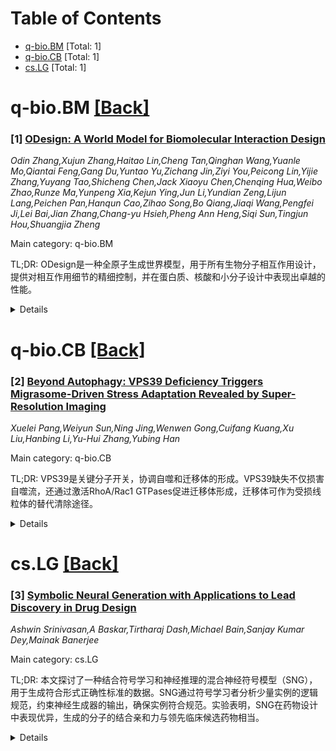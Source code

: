 <div id=toc></div>

# Table of Contents

- [q-bio.BM](#q-bio.BM) [Total: 1]
- [q-bio.CB](#q-bio.CB) [Total: 1]
- [cs.LG](#cs.LG) [Total: 1]


<div id='q-bio.BM'></div>

# q-bio.BM [[Back]](#toc)

### [1] [ODesign: A World Model for Biomolecular Interaction Design](https://arxiv.org/abs/2510.22304)
*Odin Zhang,Xujun Zhang,Haitao Lin,Cheng Tan,Qinghan Wang,Yuanle Mo,Qiantai Feng,Gang Du,Yuntao Yu,Zichang Jin,Ziyi You,Peicong Lin,Yijie Zhang,Yuyang Tao,Shicheng Chen,Jack Xiaoyu Chen,Chenqing Hua,Weibo Zhao,Runze Ma,Yunpeng Xia,Kejun Ying,Jun Li,Yundian Zeng,Lijun Lang,Peichen Pan,Hanqun Cao,Zihao Song,Bo Qiang,Jiaqi Wang,Pengfei Ji,Lei Bai,Jian Zhang,Chang-yu Hsieh,Pheng Ann Heng,Siqi Sun,Tingjun Hou,Shuangjia Zheng*

Main category: q-bio.BM

TL;DR: ODesign是一种全原子生成世界模型，用于所有生物分子相互作用设计，提供对相互作用细节的精细控制，并在蛋白质、核酸和小分子设计中表现出卓越的性能。


<details>
  <summary>Details</summary>
Motivation: 生物分子相互作用是几乎所有生物过程的基础，但目前大多数生成AI模型局限于特定分子类型，缺乏对相互作用细节的精细控制。

Method: 提出了ODesign，一种全原子生成世界模型，能够指定任意靶标上的表位并生成多样化的结合伴侣。

Result: 在蛋白质模态的多个基准测试中表现出优于特定模态基线的可控性和性能，并能扩展到核酸和小分子设计。

Conclusion: ODesign通过统一多模态生物分子相互作用，实现了通用分子世界模型的目标，为可编程设计提供了可能。

Abstract: Biomolecular interactions underpin almost all biological processes, and their
rational design is central to programming new biological functions. Generative
AI models have emerged as powerful tools for molecular design, yet most remain
specialized for individual molecular types and lack fine-grained control over
interaction details. Here we present ODesign, an all-atom generative world
model for all-to-all biomolecular interaction design. ODesign allows scientists
to specify epitopes on arbitrary targets and generate diverse classes of
binding partners with fine-grained control. Across entity-, token-, and
atom-level benchmarks in the protein modality, ODesign demonstrates superior
controllability and performance to modality-specific baselines. Extending
beyond proteins, it generalizes to nucleic acid and small-molecule design,
enabling interaction types such as protein-binding RNA/DNA and RNA/DNA-binding
ligands that were previously inaccessible. By unifying multimodal biomolecular
interactions within a single generative framework, ODesign moves toward a
general-purpose molecular world model capable of programmable design. ODesign
is available at https://odesign.lglab.ac.cn ,

</details>


<div id='q-bio.CB'></div>

# q-bio.CB [[Back]](#toc)

### [2] [Beyond Autophagy: VPS39 Deficiency Triggers Migrasome-Driven Stress Adaptation Revealed by Super-Resolution Imaging](https://arxiv.org/abs/2510.22179)
*Xuelei Pang,Weiyun Sun,Ning Jing,Wenwen Gong,Cuifang Kuang,Xu Liu,Hanbing Li,Yu-Hui Zhang,Yubing Han*

Main category: q-bio.CB

TL;DR: VPS39是关键分子开关，协调自噬和迁移体的形成。VPS39缺失不仅损害自噬流，还通过激活RhoA/Rac1 GTPases促进迁移体形成，迁移体可作为受损线粒体的替代清除途径。


<details>
  <summary>Details</summary>
Motivation: 探索自噬与迁移体之间的补偿性关系及其分子机制。

Method: 通过基因敲除VPS39，结合超分辨显微镜观察迁移体功能。

Result: 发现VPS39是调节自噬与迁移体形成的分子开关，迁移体在自噬受损时清除受损线粒体。

Conclusion: 研究揭示了自噬-迁移体轴的存在，为神经退行性疾病治疗提供新策略。

Abstract: Autophagy and migrasome formation constitute critical cellular mechanisms for
maintaining cellular homeostasis, however, their potential compensatory
interplay remains poorly understood. In this study, we identify VPS39, a core
component of the HOPS complex, as a molecular switch coordinating these
processes. Genetic ablation of VPS39 not only impairs autophagic flux but also
triggers cell migration through RhoA/Rac1 GTPases upregulation, consequently
facilitating migrasome formation. Using super-resolution microscopy, we further
demonstrate that migrasomes serve as an alternative disposal route for damaged
mitochondria during VPS39-induced autophagy impairment, revealing a novel
stress adaptation mechanism. Our work establishes a previously unrecognized
autophagy-migrasome axis and provides direct visual evidence of organelle
quality control via migrasomal extrusion. These findings position
VPS39-regulated pathway switching as a potential therapeutic strategy for
neurodegenerative diseases characterized by autophagy dysfunction.

</details>


<div id='cs.LG'></div>

# cs.LG [[Back]](#toc)

### [3] [Symbolic Neural Generation with Applications to Lead Discovery in Drug Design](https://arxiv.org/abs/2510.23379)
*Ashwin Srinivasan,A Baskar,Tirtharaj Dash,Michael Bain,Sanjay Kumar Dey,Mainak Banerjee*

Main category: cs.LG

TL;DR: 本文探讨了一种结合符号学习和神经推理的混合神经符号模型（SNG），用于生成符合形式正确性标准的数据。SNG通过符号学习者分析少量实例的逻辑规范，约束神经生成器的输出，确保实例符合规范。实验表明，SNG在药物设计中表现优异，生成的分子的结合亲和力与领先临床候选药物相当。


<details>
  <summary>Details</summary>
Motivation: 研究动机在于探索一种结合符号和神经方法的混合模型，以解决传统方法在生成符合形式正确性数据时的局限性，尤其是在数据量较少的场景下。

Method: 方法包括使用符号学习者分析逻辑规范，并将其作为约束条件输入神经生成器，生成符合规范的实例。此外，还引入了基于部分有序集的语义和概率扩展。

Result: 在药物设计实验中，SNG在基准问题和探索性问题中均表现出色，生成的分子的结合亲和力与领先临床候选药物相当，且专家认为符号规范可用作初步筛选工具。

Conclusion: 结论是SNG结合了符号和神经方法的优点，能够有效生成符合形式正确性标准的数据，尤其在数据稀疏和探索性问题中表现优异。

Abstract: We investigate a relatively underexplored class of hybrid neurosymbolic
models integrating symbolic learning with neural reasoning to construct data
generators meeting formal correctness criteria. In \textit{Symbolic Neural
Generators} (SNGs), symbolic learners examine logical specifications of
feasible data from a small set of instances -- sometimes just one. Each
specification in turn constrains the conditional information supplied to a
neural-based generator, which rejects any instance violating the symbolic
specification. Like other neurosymbolic approaches, SNG exploits the
complementary strengths of symbolic and neural methods. The outcome of an SNG
is a triple $(H, X, W)$, where $H$ is a symbolic description of feasible
instances constructed from data, $X$ a set of generated new instances that
satisfy the description, and $W$ an associated weight. We introduce a semantics
for such systems, based on the construction of appropriate \textit{base} and
\textit{fibre} partially-ordered sets combined into an overall partial order,
and outline a probabilistic extension relevant to practical applications. In
this extension, SNGs result from searching over a weighted partial ordering. We
implement an SNG combining a restricted form of Inductive Logic Programming
(ILP) with a large language model (LLM) and evaluate it on early-stage drug
design. Our main interest is the description and the set of potential inhibitor
molecules generated by the SNG. On benchmark problems -- where drug targets are
well understood -- SNG performance is statistically comparable to
state-of-the-art methods. On exploratory problems with poorly understood
targets, generated molecules exhibit binding affinities on par with leading
clinical candidates. Experts further find the symbolic specifications useful as
preliminary filters, with several generated molecules identified as viable for
synthesis and wet-lab testing.

</details>
